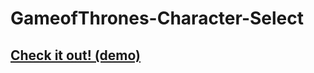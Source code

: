# GameofThrones-Character-Select

## [Check it out! (demo)](https://harrya123.github.io/GameofThrones-Character-Selector/)

